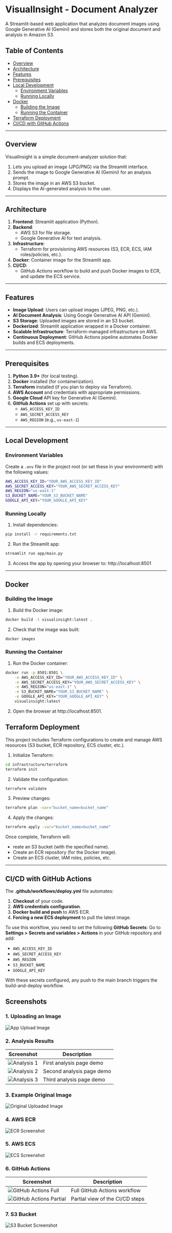 # VisualInsight - Document Analyzer

A Streamlit-based web application that analyzes document images using Google Generative AI (Gemini) and stores both the original document and analysis in Amazon S3.

## Table of Contents

- [Overview](#overview)
- [Architecture](#architecture)
- [Features](#features)
- [Prerequisites](#prerequisites)
- [Local Development](#local-development)
  - [Environment Variables](#environment-variables)
  - [Running Locally](#running-locally)
- [Docker](#docker)
  - [Building the Image](#building-the-image)
  - [Running the Container](#running-the-container)
- [Terraform Deployment](#terraform-deployment)
- [CI/CD with GitHub Actions](#cicd-with-github-actions)

---

## Overview

VisualInsight is a simple document-analyzer solution that:

1. Lets you upload an image (JPG/PNG) via the Streamlit interface.
2. Sends the image to Google Generative AI (Gemini) for an analysis prompt.
3. Stores the image in an AWS S3 bucket.
4. Displays the AI-generated analysis to the user.

---

## Architecture

1. **Frontend**: Streamlit application (Python).
2. **Backend**: 
   - AWS S3 for file storage.
   - Google Generative AI for text analysis.
3. **Infrastructure**:
   - Terraform for provisioning AWS resources (S3, ECR, ECS, IAM roles/policies, etc.).
4. **Docker**: Container image for the Streamlit app.
5. **CI/CD**:
   - GitHub Actions workflow to build and push Docker images to ECR, and update the ECS service.

---

## Features

- **Image Upload**: Users can upload images (JPEG, PNG, etc.).
- **AI Document Analysis**: Using Google Generative AI API (Gemini).
- **S3 Storage**: Uploaded images are stored in an S3 bucket.
- **Dockerized**: Streamlit application wrapped in a Docker container.
- **Scalable Infrastructure**: Terraform-managed infrastructure on AWS.
- **Continuous Deployment**: GitHub Actions pipeline automates Docker builds and ECS deployments.

---

## Prerequisites

1. **Python 3.9+** (for local testing).
2. **Docker** installed (for containerization).
3. **Terraform** installed (if you plan to deploy via Terraform).
4. **AWS Account** and credentials with appropriate permissions.
5. **Google Cloud** API key for Generative AI (Gemini).
6. **GitHub Actions** set up with secrets:
   - `AWS_ACCESS_KEY_ID`
   - `AWS_SECRET_ACCESS_KEY`
   - `AWS_REGION` (e.g., `us-east-1`)

---

## Local Development

### Environment Variables

Create a `.env` file in the project root (or set these in your environment) with the following values:

```bash
AWS_ACCESS_KEY_ID="YOUR_AWS_ACCESS_KEY_ID"
AWS_SECRET_ACCESS_KEY="YOUR_AWS_SECRET_ACCESS_KEY"
AWS_REGION="us-east-1"
S3_BUCKET_NAME="YOUR_S3_BUCKET_NAME"
GOOGLE_API_KEY="YOUR_GOOGLE_API_KEY"
```

### Running Locally

1. Install dependencies:

```bash
pip install -r requirements.txt
```

2. Run the Streamlit app:

```bash
streamlit run app/main.py
```

3. Access the app by opening your browser to:
http://localhost:8501

---
## Docker

### Building the Image

1. Build the Docker image:

```bash
docker build -t visualinsight:latest .
```

2. Check that the image was built:

```bash
docker images
```

### Running the Container

1. Run the Docker container:

```bash
docker run -p 8501:8501 \
    -e AWS_ACCESS_KEY_ID="YOUR_AWS_ACCESS_KEY_ID" \
    -e AWS_SECRET_ACCESS_KEY="YOUR_AWS_SECRET_ACCESS_KEY" \
    -e AWS_REGION="us-east-1" \
    -e S3_BUCKET_NAME="YOUR_S3_BUCKET_NAME" \
    -e GOOGLE_API_KEY="YOUR_GOOGLE_API_KEY" \
    visualinsight:latest
```

2. Open the browser at http://localhost:8501.


## Terraform Deployment
This project includes Terraform configurations to create and manage AWS resources (S3 bucket, ECR repository, ECS cluster, etc.).

1. Initialize Terraform:

```bash
cd infrastructure/terraform
terraform init
```

2. Validate the configuration:

```bash
terraform validate
```

3. Preview changes:

```bash
terraform plan -var="bucket_name=bucket_name"
```

4. Apply the changes:

```bash
terraform apply -var="bucket_name=bucket_name"
```

Once complete, Terraform will:
* reate an S3 bucket (with the specified name).
* Create an ECR repository (for the Docker image).
* Create an ECS cluster, IAM roles, policies, etc.

---

## CI/CD with GitHub Actions
The **.github/workflows/deploy.yml** file automates:

1. **Checkout** of your code.
2. **AWS credentials configuration**.
3. **Docker build and push** to AWS ECR.
4. **Forcing a new ECS deployment** to pull the latest image.

To use this workflow, you need to set the following **GitHub Secrets**:
Go to **Settings > Secrets and variables > Actions** in your GitHub repository and add:

* `AWS_ACCESS_KEY_ID`
* `AWS_SECRET_ACCESS_KEY`
* `AWS_REGION`
* `S3_BUCKET_NAME`
* `GOOGLE_API_KEY`

With these secrets configured, any push to the main branch triggers the build-and-deploy workflow.


## Screenshots

### 1. Uploading an Image

![App Upload Image](app_upload_image.png)

### 2. Analysis Results

| Screenshot                      | Description                     |
|--------------------------------|---------------------------------|
| ![Analysis 1](app_analysis_1.png) | First analysis page demo        |
| ![Analysis 2](app_analysis_2.png) | Second analysis page demo       |
| ![Analysis 3](app_analysis_3.png) | Third analysis page demo        |

### 3. Example Original Image

![Original Uploaded Image](avgfitnesschange.png)

### 4. AWS ECR

![ECR Screenshot](ecr.png)

### 5. AWS ECS

![ECS Screenshot](ecs.png)

### 6. GitHub Actions

| Screenshot                                                 | Description                     |
|------------------------------------------------------------|---------------------------------|
| ![GitHub Actions Full](github_actions_full.png)            | Full GitHub Actions workflow    |
| ![GitHub Actions Partial](github_actions.png)              | Partial view of the CI/CD steps |

### 7. S3 Bucket

![S3 Bucket Screenshot](s3_bucket.png)